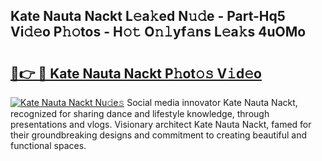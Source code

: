 ## Kate Nauta Nackt L𝚎a𝚔ed N𝚞𝚍e - Part-Hq5 Vi𝚍𝚎o P𝚑𝚘tos - H𝚘𝚝 O𝚗𝚕yf𝚊ns L𝚎a𝚔s 4uOMo

# <h2><a href="http://kf3a07.oniu.top/?m=Kate+Nauta+Nackt">🔗👉 🔴 Kate Nauta Nackt P𝚑ot𝚘𝚜 V𝚒d𝚎o</a></h2>

[![Kate Nauta Nackt Nu𝚍e𝚜](https://i.imgur.com/0qMVB7G.gif)](http://kf3a07.oniu.top/?m=Kate+Nauta+Nackt)
Social media innovator Kate Nauta Nackt, recognized for sharing dance and lifestyle knowledge, through presentations and vlogs. Visionary architect Kate Nauta Nackt, famed for their groundbreaking designs and commitment to creating beautiful and functional spaces.  
